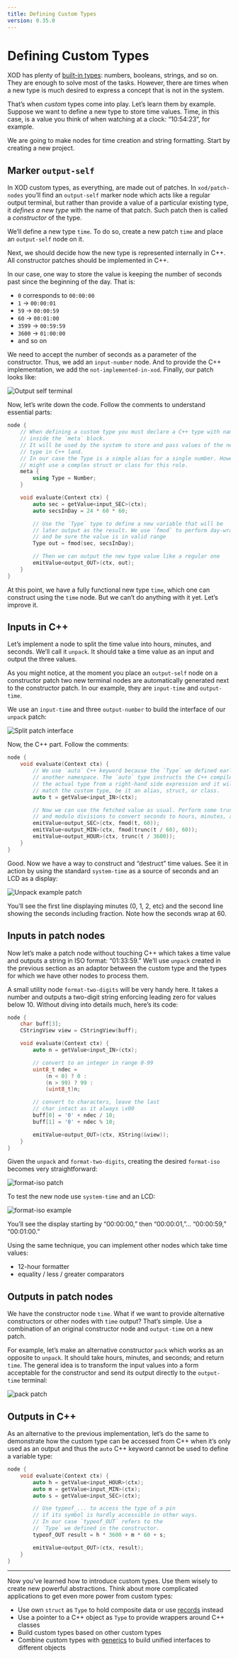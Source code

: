 ```yaml
---
title: Defining Custom Types
version: 0.35.0
---
```


# Defining Custom Types

XOD has plenty of [built-in types](../data-types/): numbers, booleans, strings,
and so on. They are enough to solve most of the tasks. However, there are times
when a new type is much desired to express a concept that is not in the system.

That’s when _custom_ types come into play. Let’s learn them by example. Suppose
we want to define a new type to store time values. Time, in this case, is a
value you think of when watching at a clock: “10:54:23”, for example.

We are going to make nodes for time creation and string formatting. Start by
creating a new project.

## Marker `output-self`

In XOD custom types, as everything, are made out of patches. In
`xod/patch-nodes` you’ll find an `output-self` marker node which acts like a
regular output terminal, but rather than provide a value of a particular
existing type, it _defines a new type_ with the name of that patch. Such patch
then is called a _constructor_ of the type.

We’ll define a new type `time`. To do so, create a new patch `time` and place an
`output-self` node on it.

Next, we should decide how the new type is represented internally in C++. All
constructor patches should be implemented in C++.

In our case, one way to store the value is keeping the number of seconds past
since the beginning of the day. That is:

- `0` corresponds to `00:00:00`
- `1` → `00:00:01`
- `59` → `00:00:59`
- `60` → `00:01:00`
- `3599` → `00:59:59`
- `3600` → `01:00:00`
- and so on

We need to accept the number of seconds as a parameter of the constructor. Thus,
we add an `input-number` node. And to provide the C++ implementation, we add the
`not-implemented-in-xod`. Finally, our patch looks like:

![Output self terminal](./time.patch.png)

Now, let’s write down the code. Follow the comments to understand essential
parts:

```cpp
node {
    // When defining a custom type you must declare a C++ type with name `Type`
    // inside the `meta` block.
    // It will be used by the system to store and pass values of the new custom
    // type in C++ land.
    // In our case the Type is a simple alias for a single number. However, you
    // might use a complex struct or class for this role.
    meta {
        using Type = Number;
    }

    void evaluate(Context ctx) {
        auto sec = getValue<input_SEC>(ctx);
        auto secsInDay = 24 * 60 * 60;

        // Use the `Type` type to define a new variable that will be
        // later output as the result. We use `fmod` to perform day-wrap
        // and be sure the value is in valid range
        Type out = fmod(sec, secsInDay);

        // Then we can output the new type value like a regular one
        emitValue<output_OUT>(ctx, out);
    }
}
```

At this point, we have a fully functional new type `time`, which one can
construct using the `time` node. But we can’t do anything with it yet. Let’s
improve it.

## Inputs in C++

Let’s implement a node to split the time value into hours, minutes, and seconds.
We’ll call it `unpack`. It should take a time value as an input and output the
three values.

As you might notice, at the moment you place an `output-self` node on a
constructor patch two new terminal nodes are automatically generated next to the
constructor patch. In our example, they are `input-time` and `output-time`.

We use an `input-time` and three `output-number` to build the interface of our
`unpack` patch:

![Split patch interface](./unpack.patch.png)

Now, the C++ part. Follow the comments:

```cpp
node {
    void evaluate(Context ctx) {
        // We use `auto` C++ keyword because the `Type` we defined earlier is in
        // another namespace. The `auto` type instructs the C++ compiler to infer
        // the actual type from a right-hand side expression and it will always
        // match the custom type, be it an alias, struct, or class.
        auto t = getValue<input_IN>(ctx);

        // Now we can use the fetched value as usual. Perform some truncations
        // and modulo divisions to convert seconds to hours, minutes, and seconds
        emitValue<output_SEC>(ctx, fmod(t, 60));
        emitValue<output_MIN>(ctx, fmod(trunc(t / 60), 60));
        emitValue<output_HOUR>(ctx, trunc(t / 3600));
    }
}

```

Good. Now we have a way to construct and “destruct” time values. See it in
action by using the standard `system-time` as a source of seconds and an LCD as
a display:

![Unpack example patch](./unpack-example.patch.png)

You’ll see the first line displaying minutes (0, 1, 2, etc) and the second line
showing the seconds including fraction. Note how the seconds wrap at 60.

## Inputs in patch nodes

Now let’s make a patch node without touching C++ which takes a time value and
outputs a string in ISO format: “01:33:59.” We’ll use `unpack` created in the
previous section as an adaptor between the custom type and the types for which
we have other nodes to process them.

A small utility node `format-two-digits` will be very handy here. It takes a
number and outputs a two-digit string enforcing leading zero for values
below 10. Without diving into details much, here’s its code:

```cpp
node {
    char buff[3];
    CStringView view = CStringView(buff);

    void evaluate(Context ctx) {
        auto n = getValue<input_IN>(ctx);

        // convert to an integer in range 0-99
        uint8_t ndec =
            (n < 0) ? 0 :
            (n > 99) ? 99 :
            (uint8_t)n;

        // convert to characters, leave the last
        // char intact as it always \x00
        buff[0] = '0' + ndec / 10;
        buff[1] = '0' + ndec % 10;

        emitValue<output_OUT>(ctx, XString(&view));
    }
}
```

Given the `unpack` and `format-two-digits`, creating the desired `format-iso`
becomes very straightforward:

![format-iso patch](./format-iso.patch.png)

To test the new node use `system-time` and an LCD:

![format-iso example](./format-iso-example.patch.png)

You’ll see the display starting by “00:00:00,” then “00:00:01,”… “00:00:59,”
“00:01:00.”

Using the same technique, you can implement other nodes which take time values:

- 12-hour formatter
- equality / less / greater comparators

## Outputs in patch nodes

We have the constructor node `time`. What if we want to provide alternative
constructors or other nodes with `time` output? That’s simple. Use a combination
of an original constructor node and `output-time` on a new patch.

For example, let’s make an alternative constructor `pack` which works as an
opposite to `unpack`. It should take hours, minutes, and seconds; and return
`time`. The general idea is to transform the input values into a form acceptable
for the constructor and send its output directly to the `output-time` terminal:

![pack patch](./pack.patch.png)

## Outputs in C++

As an alternative to the previous implementation, let’s do the same to
demonstrate how the custom type can be accessed from C++ when it’s only used as
an output and thus the `auto` C++ keyword cannot be used to define a variable
type:

```cpp
node {
    void evaluate(Context ctx) {
        auto h = getValue<input_HOUR>(ctx);
        auto m = getValue<input_MIN>(ctx);
        auto s = getValue<input_SEC>(ctx);

        // Use typeof_... to access the type of a pin
        // if its symbol is hardly accessible in other ways.
        // In our case `typeof_OUT` refers to the
        // `Type` we defined in the constructor.
        typeof_OUT result = h * 3600 + m * 60 + s;

        emitValue<output_OUT>(ctx, result);
    }
}
```

---

Now you’ve learned how to introduce custom types. Use them wisely to create new
powerful abstractions. Think about more complicated applications to get even
more power from custom types:

- Use own `struct` as `Type` to hold composite data or use [records](../records) instead
- Use a pointer to a C++ object as `Type` to provide wrappers around C++ classes
- Build custom types based on other custom types
- Combine custom types with [generics](../generics/) to build unified interfaces
  to different objects
